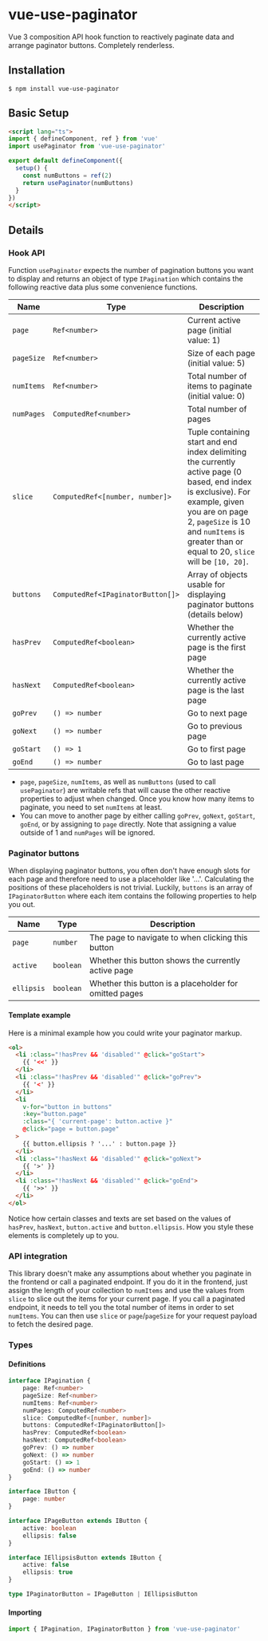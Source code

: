 # vue-use-paginator

Vue 3 composition API hook function to reactively paginate data and arrange paginator buttons. Completely renderless.

## Installation

```shell
$ npm install vue-use-paginator
```

## Basic Setup

```html
<script lang="ts">
import { defineComponent, ref } from 'vue'
import usePaginator from 'vue-use-paginator'

export default defineComponent({
  setup() {
    const numButtons = ref(2)
    return usePaginator(numButtons)
  }
})
</script>
```

## Details

### Hook API

Function `usePaginator` expects the number of pagination buttons you want to display and returns an object of type `IPagination` which contains the following reactive data plus some convenience functions.

| Name           | Type                               | Description
| -------------- | ---------------------------------- | -----------
| `page`         | `Ref<number>`                     | Current active page (initial value: 1)
| `pageSize`     | `Ref<number>`                     | Size of each page (initial value: 5)
| `numItems`     | `Ref<number>`                     | Total number of items to paginate (initial value: 0)
| `numPages`     | `ComputedRef<number>`             | Total number of pages
| `slice`        | `ComputedRef<[number, number]>`    | Tuple containing start and end index delimiting the currently active page (0 based, end index is exclusive). For example, given you are on page 2, `pageSize` is 10 and `numItems` is greater than or equal to 20, `slice` will be `[10, 20]`.
| `buttons`      | `ComputedRef<IPaginatorButton[]>` | Array of objects usable for displaying paginator buttons (details below)
| `hasPrev`      | `ComputedRef<boolean>`            | Whether the currently active page is the first page
| `hasNext`      | `ComputedRef<boolean>`            | Whether the currently active page is the last page
| `goPrev`       | `() => number`                     | Go to next page
| `goNext`       | `() => number`                     | Go to previous page
| `goStart`      | `() => 1`                          | Go to first page
| `goEnd`        | `() => number`                     | Go to last page

* `page`, `pageSize`, `numItems`, as well as `numButtons` (used to call `usePaginator`) are writable refs that will cause the other reactive properties to adjust when changed. Once you know how many items to paginate, you need to set `numItems` at least.
* You can move to another page by either calling `goPrev`, `goNext`, `goStart`, `goEnd`, or by assigning to `page` directly. Note that assigning a value outside of 1 and `numPages` will be ignored.

### Paginator buttons

When displaying paginator buttons, you often don't have enough slots for each page and therefore need to use a placeholder like '...'. Calculating the positions of these placeholders is not trivial. Luckily, `buttons` is an array of `IPaginatorButton` where each item contains the following properties to help you out.

| Name       | Type       | Description
| ---------- | ---------- | -----------
| `page`     | `number`   | The page to navigate to when clicking this button
| `active`   | `boolean`  | Whether this button shows the currently active page
| `ellipsis` | `boolean`  | Whether this button is a placeholder for omitted pages

#### Template example

Here is a minimal example how you could write your paginator markup.

```html
<ol>
  <li :class="!hasPrev && 'disabled'" @click="goStart">
    {{ '<<' }}
  </li>
  <li :class="!hasPrev && 'disabled'" @click="goPrev">
    {{ '<' }}
  </li>
  <li
    v-for="button in buttons"
    :key="button.page"
    :class="{ 'current-page': button.active }"
    @click="page = button.page"
  >
    {{ button.ellipsis ? '...' : button.page }}
  </li>
  <li :class="!hasNext && 'disabled'" @click="goNext">
    {{ '>' }}
  </li>
  <li :class="!hasNext && 'disabled'" @click="goEnd">
    {{ '>>' }}
  </li>
</ol>
```

Notice how certain classes and texts are set based on the values of `hasPrev`, `hasNext`, `button.active` and `button.ellipsis`. How you style these elements is completely up to you.

### API integration

This library doesn't make any assumptions about whether you paginate in the frontend or call a paginated endpoint. If you do it in the frontend, just assign the length of your collection to  `numItems` and use the values from `slice` to slice out the items for your current page. If you call a paginated endpoint, it needs to tell you the total number of items in order to set `numItems`. You can then use `slice` or `page`/`pageSize` for your request payload to fetch the desired page.

### Types

#### Definitions

```ts
interface IPagination {
    page: Ref<number>
    pageSize: Ref<number>
    numItems: Ref<number>
    numPages: ComputedRef<number>
    slice: ComputedRef<[number, number]>
    buttons: ComputedRef<IPaginatorButton[]>
    hasPrev: ComputedRef<boolean>
    hasNext: ComputedRef<boolean>
    goPrev: () => number
    goNext: () => number
    goStart: () => 1
    goEnd: () => number
}

interface IButton {
    page: number
}

interface IPageButton extends IButton {
    active: boolean
    ellipsis: false
}

interface IEllipsisButton extends IButton {
    active: false
    ellipsis: true
}

type IPaginatorButton = IPageButton | IEllipsisButton

```

#### Importing

```ts
import { IPagination, IPaginatorButton } from 'vue-use-paginator'
```
